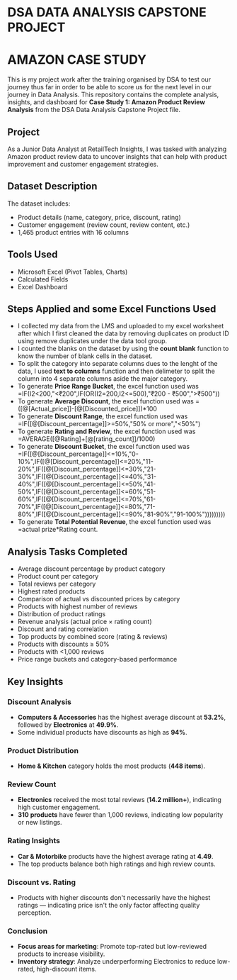 # DSA DATA ANALYSIS CAPSTONE PROJECT
# AMAZON CASE STUDY
This is my project work after the training organised by DSA to test our journey thus far in order to be able to score us for the next level in our journey in Data Analysis.
This repository contains the complete analysis, insights, and dashboard for **Case Study 1: Amazon Product Review Analysis** from the DSA Data Analysis Capstone Project file.

## Project

As a Junior Data Analyst at RetailTech Insights, I was tasked with analyzing Amazon product review data to uncover insights that can help with product improvement and customer engagement strategies.

## Dataset Description

The dataset includes:
- Product details (name, category, price, discount, rating)
- Customer engagement (review count, review content, etc.)
- 1,465 product entries with 16 columns

## Tools Used

- Microsoft Excel (Pivot Tables, Charts)
- Calculated Fields
- Excel Dashboard

## Steps Applied and some Excel Functions Used

- I collected my data from the LMS and uploaded to my excel worksheet after which I first cleaned the data by removing duplicates on product ID using remove duplicates under the data tool group.
- I counted the blanks on the dataset by using the **count blank** function to know the number of blank cells in the dataset. 
- To split the category into separate columns dues to the lenght of the data, I used **text to columns** function and then delimeter to split the column into 4 separate columns aside the major category.
- To generate **Price Range Bucket**, the excel function used was =IF(I2<200,"<₹200",IF(OR(I2=200,I2<=500),"₹200 - ₹500",">₹500"))
- To generate **Average Discount**, the excel function used was =([@[Actual_price]]-[@[Discounted_price]])*100
- To generate **Discount Range**, the excel function used was =IF([@[Discount_percentage]]>=50%,"50% or more","<50%")
- To generate **Rating and Review**, the excel function used was =AVERAGE([@Rating]+[@[rating_count]]/1000)
- To generate **Discount Bucket**, the excel function used was =IF([@[Discount_percentage]]<=10%,"0-10%",IF([@[Discount_percentage]]<=20%,"11-20%",IF([@[Discount_percentage]]<=30%,"21-30%",IF([@[Discount_percentage]]<=40%,"31-40%",IF([@[Discount_percentage]]<=50%,"41-50%",IF([@[Discount_percentage]]<=60%,"51-60%",IF([@[Discount_percentage]]<=70%,"61-70%",IF([@[Discount_percentage]]<=80%,"71-80%",IF([@[Discount_percentage]]<=90%,"81-90%","91-100%")))))))))
- To generate **Total Potential Revenue**, the excel function used was =actual prize*Rating count.

## Analysis Tasks Completed

- Average discount percentage by product category
- Product count per category
- Total reviews per category
- Highest rated products
- Comparison of actual vs discounted prices by category
- Products with highest number of reviews
- Distribution of product ratings
- Revenue analysis (actual price × rating count)
- Discount and rating correlation
- Top products by combined score (rating & reviews)
- Products with discounts ≥ 50%
- Products with <1,000 reviews
- Price range buckets and category-based performance

## Key Insights

### Discount Analysis
- **Computers & Accessories** has the highest average discount at **53.2%**, followed by **Electronics** at **49.9%**.
- Some individual products have discounts as high as **94%**.

### Product Distribution
- **Home & Kitchen** category holds the most products (**448 items**).

### Review Count
- **Electronics** received the most total reviews (**14.2 million+**), indicating high customer engagement.
- **310 products** have fewer than 1,000 reviews, indicating low popularity or new listings.

### Rating Insights
- **Car & Motorbike** products have the highest average rating at **4.49**.
- The top products balance both high ratings and high review counts.

### Discount vs. Rating
- Products with higher discounts don't necessarily have the highest ratings — indicating price isn't the only factor affecting quality perception.

### Conclusion
- **Focus areas for marketing**: Promote top-rated but low-reviewed products to increase visibility.
- **Inventory strategy**: Analyze underperforming Electronics to reduce low-rated, high-discount items.
